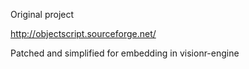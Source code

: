 Original project

http://objectscript.sourceforge.net/

Patched and simplified for embedding in visionr-engine
 